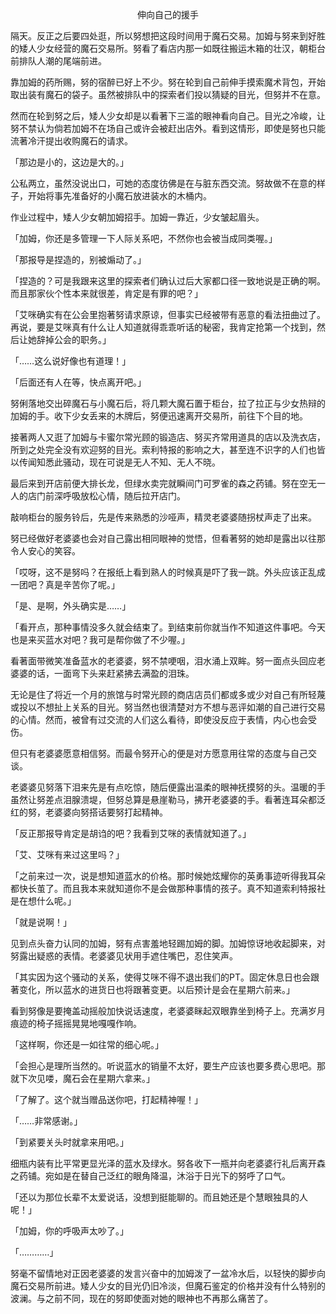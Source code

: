 <p align="center">伸向自己的援手</p>

隔天。反正之后要四处逛，所以努想把这段时间用于魔石交易。加姆与努来到好胜的矮人少女经营的魔石交易所。努看了看店内那一如既往搬运木箱的壮汉，朝柜台前排队人潮的尾端前进。

靠加姆的药所赐，努的宿醉已好上不少。努在轮到自己前伸手摸索魔术背包，开始取出装有魔石的袋子。虽然被排队中的探索者们投以猜疑的目光，但努并不在意。

然而在轮到努之后，矮人少女却是以看著下三滥的眼神看向自己。目光之冷峻，让努不禁认为倘若加姆不在场自己或许会被赶出店外。看到这情形，即使是努也只能流著冷汗提出收购魔石的请求。

「那边是小的，这边是大的。」

公私两立，虽然没说出口，可她的态度彷佛是在与脏东西交流。努故做不在意的样子，开始将事先准备好的小魔石放进装水的木桶内。

作业过程中，矮人少女朝加姆招手。加姆一靠近，少女皱起眉头。

「加姆，你还是多管理一下人际关系吧，不然你也会被当成同类喔。」

「那报导是捏造的，别被煽动了。」

「捏造的？可是我跟来这里的探索者们确认过后大家都口径一致地说是正确的啊。而且那家伙个性本来就很差，肯定是有罪的吧？」

「艾咪确实有在公会里抱著努请求原谅，但事实已经被带有恶意的看法扭曲过了。再说，要是艾咪真有什么让人知道就得乖乖听话的秘密，我肯定抢第一个找到，然后让她辞掉公会的职务。」

「……这么说好像也有道理！」

「后面还有人在等，快点离开吧。」

努俐落地交出碎魔石与小魔石后，将几颗大魔石置于柜台，拉了拉正与少女热辩的加姆的手。收下少女丢来的木牌后，努便迅速离开交易所，前往下个目的地。

接著两人又逛了加姆与卡蜜尔常光顾的锻造店、努买齐常用道具的店以及洗衣店，所到之处完全没有欢迎努的目光。索利特报的影响之大，甚至连不识字的人们也皆以传闻知悉此骚动，现在可说是无人不知、无人不晓。

最后来到开店前便大排长龙，但绿水卖完就瞬间门可罗雀的森之药铺。努在空无一人的店门前深呼吸放松心情，随后拉开店门。

敲响柜台的服务铃后，先是传来熟悉的沙哑声，精灵老婆婆随拐杖声走了出来。

努已经做好老婆婆也会对自己露出相同眼神的觉悟，但看著努的她却是露出以往那令人安心的笑容。

「哎呀，这不是努吗？在报纸上看到熟人的时候真是吓了我一跳。外头应该正乱成一团吧？真是辛苦你了呢。」

「是、是啊，外头确实是……」

「看开点，那种事情没多久就会结束了。到结束前你就当作不知道这件事吧。今天也是来买蓝水对吧？我可是帮你做了不少喔。」

看著面带微笑准备蓝水的老婆婆，努不禁哽咽，泪水涌上双眸。努一面点头回应老婆婆的话，一面弯下头来赶紧拂去满盈的泪珠。

无论是住了将近一个月的旅馆与时常光顾的商店店员们都或多或少对自己有所轻蔑或投以不想扯上关系的目光。努当然也很清楚对方不想与恶评如潮的自己进行交易的心情。然而，被曾有过交流的人们这么看待，即使没反应于表情，内心也会受伤。

但只有老婆婆愿意相信努。而最令努开心的便是对方愿意用往常的态度与自己交谈。

老婆婆见努落下泪来先是有点吃惊，随后便露出温柔的眼神抚摸努的头。温暖的手虽然让努差点泪腺溃堤，但努总算是悬崖勒马，拂开老婆婆的手。看著连耳朵都泛红的努，老婆婆向努搭话要努打起精神。

「反正那报导肯定是胡诌的吧？我看到艾咪的表情就知道了。」

「艾、艾咪有来过这里吗？」

「之前来过一次，说是想知道蓝水的价格。那时候她炫耀你的英勇事迹听得我耳朵都快长茧了。而且我本来就知道你不是会做那种事情的孩子。真不知道索利特报社是在想什么呢。」

「就是说啊！」

见到点头奋力认同的加姆，努有点害羞地轻踢加姆的脚。加姆惊讶地收起脚来，对努露出疑惑的表情。老婆婆见状用手遮住嘴巴，忍住笑声。

「其实因为这个骚动的关系，使得艾咪不得不退出我们的PT。固定休息日也会跟著变化，所以蓝水的进货日也将跟著变更。以后预计是会在星期六前来。」

看到努像是要掩盖动摇般加快说话速度，老婆婆眯起双眼靠坐到椅子上。充满岁月痕迹的椅子摇摇晃晃地嘎嘎作响。

「这样啊，你还是一如往常的细心呢。」

「会担心是理所当然的。听说蓝水的销量不太好，要生产应该也要多费心思吧。那就下次见喽，魔石会在星期六拿来。」

「了解了。这个就当赠品送你吧，打起精神喔！」

「……非常感谢。」

「到紧要关头时就拿来用吧。」

细瓶内装有比平常更显光泽的蓝水及绿水。努各收下一瓶并向老婆婆行礼后离开森之药铺。宛如是在替自己泛红的眼角降温，沐浴于日光下的努呼了口气。

「还以为那位长辈不太爱说话，没想到挺能聊的。而且她还是个慧眼独具的人呢！」

「加姆，你的呼吸声太吵了。」

「…………」

努毫不留情地对正因老婆婆的发言兴奋中的加姆泼了一盆冷水后，以轻快的脚步向魔石交易所前进。矮人少女的目光仍旧冷淡，但魔石鉴定的价格并没有什么特别的波澜。与之前不同，现在的努即使面对她的眼神也不再那么痛苦了。

